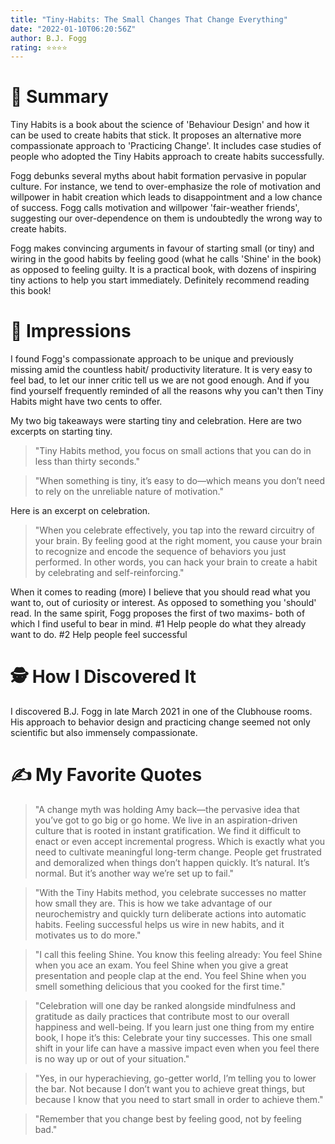 ```yaml
---
title: "Tiny-Habits: The Small Changes That Change Everything"
date: "2022-01-10T06:20:56Z"
author: B.J. Fogg
rating: ⭐⭐⭐⭐
---
```


<style>

</style>


# 🚀 Summary
Tiny Habits is a book about the science of 'Behaviour Design' and how it can be used to create habits that stick. It proposes an alternative more compassionate approach to 'Practicing Change'. It includes case studies of people who adopted the Tiny Habits approach to create habits successfully.

Fogg debunks several myths about habit formation pervasive in popular culture. For instance, we tend to over-emphasize the role of motivation and willpower in habit creation which leads to disappointment and a low chance of success. Fogg calls motivation and willpower 'fair-weather friends', suggesting our over-dependence on them is undoubtedly the wrong way to create habits.

Fogg makes convincing arguments in favour of starting small (or tiny) and wiring in the good habits by feeling good (what he calls 'Shine' in the book) as opposed to feeling guilty. It is a practical book, with dozens of inspiring tiny actions to help you start immediately. Definitely recommend reading this book!

# 🎨 Impressions
I found Fogg's compassionate approach to be unique and previously missing amid the countless habit/ productivity literature. It is very easy to feel bad, to let our inner critic tell us we are not good enough. And if you find yourself frequently reminded of all the reasons why you can't then Tiny Habits might have two cents to offer. 

My two big takeaways were starting tiny and celebration. 
Here are two excerpts on starting tiny.
> "Tiny Habits method, you focus on small actions that you can do in less than thirty seconds."

> "When something is tiny, it’s easy to do—which means you don’t need to rely on the unreliable nature of motivation."

Here is an excerpt on celebration.
> "When you celebrate effectively, you tap into the reward circuitry of your brain. By feeling good at the right moment, you cause your brain to recognize and encode the sequence of behaviors you just performed. In other words, you can hack your brain to create a habit by celebrating and self-reinforcing."

When it comes to reading (more) I believe that you should read what you want to, out of curiosity or interest. As opposed to something you 'should' read. In the same spirit, Fogg proposes the first of two maxims- both of which I find useful to bear in mind. 
#1 Help people do what they already want to do. 
#2 Help people feel successful 


# 🕵 How I Discovered It
I discovered B.J. Fogg in late March 2021 in one of the Clubhouse rooms. His approach to behavior design and practicing change seemed not only scientific but also immensely compassionate. 
 
# ✍️ My Favorite Quotes
> "A change myth was holding Amy back—the pervasive idea that you’ve got to go big or go home. We live in an aspiration-driven culture that is rooted in instant gratification. We find it difficult to enact or even accept incremental progress. Which is exactly what you need to cultivate meaningful long-term change. People get frustrated and demoralized when things don’t happen quickly. It’s natural. It’s normal. But it’s another way we’re set up to fail."

> "With the Tiny Habits method, you celebrate successes no matter how small they are. This is how we take advantage of our neurochemistry and quickly turn deliberate actions into automatic habits. Feeling successful helps us wire in new habits, and it motivates us to do more." 

> "I call this feeling Shine. You know this feeling already: You feel Shine when you ace an exam. You feel Shine when you give a great presentation and people clap at the end. You feel Shine when you smell something delicious that you cooked for the first time."

> "Celebration will one day be ranked alongside mindfulness and gratitude as daily practices that contribute most to our overall happiness and well-being. If you learn just one thing from my entire book, I hope it’s this: Celebrate your tiny successes. This one small shift in your life can have a massive impact even when you feel there is no way up or out of your situation."

> "Yes, in our hyperachieving, go-getter world, I’m telling you to lower the bar. Not because I don’t want you to achieve great things, but because I know that you need to start small in order to achieve them."

> "Remember that you change best by feeling good, not by feeling bad."

